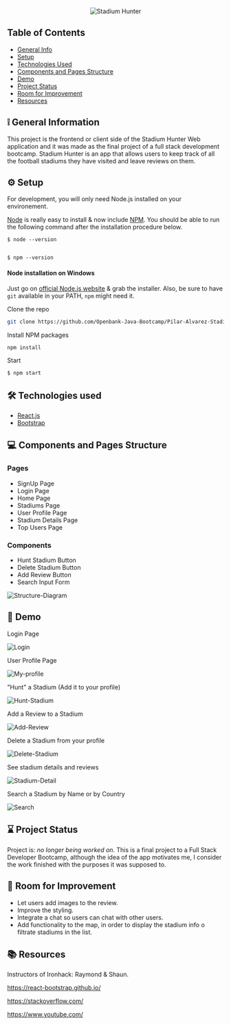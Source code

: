 




<!-- PROJECT LOGO -->
<br />
<div align="center">
  <img src="src/images/LOGITO.png" alt="Stadium Hunter">
 
 
</div>



## Table of Contents
* [General Info](#general-information)
* [Setup](#setup)
* [Technologies Used](#technologies-used)
* [Components and Pages Structure](#components-and-pages-structure)
* [Demo](#demo)
* [Project Status](#project-status)
* [Room for Improvement](#room-for-improvement)
* [Resources](#resources)




## :grey_exclamation: General Information
This project is the frontend or client side of the Stadium Hunter Web application and it was made as the final project of a full stack development bootcamp.
Stadium Hunter is an app that allows users to keep track of all the football stadiums they have visited and leave reviews on them.



## :gear: Setup

For development, you will only need Node.js installed on your environement. 

[Node](http://nodejs.org/) is really easy to install & now include [NPM](https://npmjs.org/).
You should be able to run the following command after the installation procedure
below.

    $ node --version
    

    $ npm --version
   


#### Node installation on Windows

Just go on [official Node.js website](http://nodejs.org/) & grab the installer.
Also, be sure to have `git` available in your PATH, `npm` might need it.



Clone the repo
   ```sh
   git clone https://github.com/Openbank-Java-Bootcamp/Pilar-Alvarez-Stadium-Hunter-Client
   ```
Install NPM packages
   ```sh
   npm install
   ```
Start
   ```sh
   $ npm start
   ```



## :hammer_and_wrench: Technologies used


* [React.js](https://reactjs.org/)
* [Bootstrap](https://getbootstrap.com)




## :computer: Components and Pages Structure

### Pages
* SignUp Page
* Login Page
* Home Page
* Stadiums Page
* User Profile Page
* Stadium Details Page
* Top Users Page


### Components
* Hunt Stadium Button
* Delete Stadium Button
* Add Review Button
* Search Input Form

![Structure-Diagram](pages-diagram.png)


## :movie_camera: Demo

Login Page 

![Login](Login.gif)

User Profile Page

![My-profile](My-profile.gif)

"Hunt" a Stadium (Add it to your profile)

![Hunt-Stadium](Hunt-Stadium.gif)

Add a Review to a Stadium

![Add-Review](Add-review.gif)

Delete a Stadium from your profile

![Delete-Stadium](delete-stadium.gif)

See stadium details and reviews

![Stadium-Detail](stadium-detail.gif)

Search a Stadium by Name or by Country

![Search](search.gif)


## :hourglass: Project Status
Project is: _no longer being worked on_.
This is a final project to a Full Stack Developer Bootcamp, although the idea of ​​the app motivates me, I consider the work finished with the purposes it was supposed to.


## :rocket: Room for Improvement

- Let users add images to the review.
- Improve the styling.
- Integrate a chat so users can chat with other users.
- Add functionality to the map, in order to display the stadium info o filtrate stadiums in the list.



## :books: Resources

Instructors of Ironhack: Raymond & Shaun.

https://react-bootstrap.github.io/

https://stackoverflow.com/

https://www.youtube.com/

